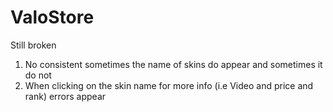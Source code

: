 # ValoStore
Still broken
1. No consistent sometimes the name of skins do appear and sometimes it do not
2. When clicking on the skin name for more info (i.e Video and price and rank) errors appear

